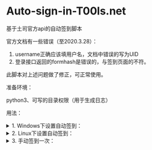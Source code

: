 # Auto-sign-in-T00ls.net
基于土司官方api的自动签到脚本

官方文档有一些错误（至2020.3.28）：
  1.  username正确应该填用户名，文档中错误的写为UID
  2.  登录接口返回的formhash是错误的，与签到页面的不符。

此脚本对上述问题做了修正，可正常使用。

准备环境：

python3、可写的目录权限（用于生成日志）

用法：

<details>
  <summary>1. Windows下设置自动签到：</summary>
  
    1) . 打开cmd，输入： 
     schtasks /create /sc daily /tn "t00ls_sign" /tr "python tools_sign.py"
  
    2) .在cmd输入compmgmt.msc，打开计算机管理，在左侧选择系统工具->任务计划程序->活动任务->找到t00ls_sign双击->属性->操作->编辑，
      在“起始于”里写入你存放脚本的文件夹路径。
      ![image](https://github.com/raddyfiy/cod/blob/master/2020-03-28_153315.png)
    3) .每天会自动签到，可以在log.txt查看签到日志.
</details>


<details>
  <summary>2. Linux下设置自动签到：</summary>
  
    1) 
      crontab -e
  
    2) 写以下指令，每天5.00am自动执行。
      0 5 * * * python /path/tools_sign.py
</details>
    

<details>
  <summary>3. 手动签到一次：</summary>
    
    python3 Auto_tools_signin.py
</details>


  
